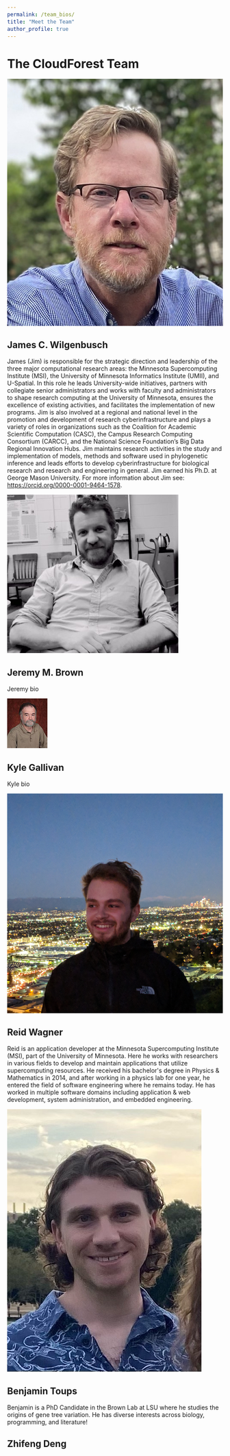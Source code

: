 ```yaml
---
permalink: /team_bios/
title: "Meet the Team"
author_profile: true
---
```


# The CloudForest Team
![](/assets/team-images/jim.jpg)  
## James C. Wilgenbusch  
James (Jim) is responsible for the strategic direction and leadership of the three major computational research areas: the Minnesota Supercomputing Institute (MSI), the University of Minnesota Informatics Institute (UMII), and U-Spatial. In this role he leads University-wide initiatives, partners with collegiate senior administrators and works with faculty and administrators to shape research computing at the University of Minnesota, ensures the excellence of existing activities, and facilitates the implementation of new programs.  Jim is also involved at a regional and national level in the promotion and development of research cyberinfrastructure and plays a variety of roles in organizations such as the Coalition for Academic Scientific Computation (CASC), the Campus Research Computing Consortium (CARCC), and the National Science Foundation’s Big Data Regional Innovation Hubs.  Jim maintains research activities in the study and implementation of models, methods and software used in phylogenetic inference and leads efforts to develop cyberinfrastructure for biological research and research and engineering in general. Jim earned his Ph.D. at George Mason University. For more information about Jim see: https://orcid.org/0000-0001-9464-1578.  
  
![](/assets/team-images/JMBrown.jpg)  
## Jeremy M. Brown  
Jeremy bio  
  
![](/assets/team-images/gallivan_t.jpg)  
## Kyle Gallivan  
Kyle bio  
  
![](/assets/team-images/reid.jpg)  
## Reid Wagner  
Reid is an application developer at the Minnesota Supercomputing Institute (MSI), part of the University of Minnesota. Here he works with researchers in various fields to develop and maintain applications that utilize supercomputing resources. He received his bachelor's degree in Physics & Mathematics in 2014, and after working in a physics lab for one year, he entered the field of software engineering where he remains today. He has worked in multiple software domains including application & web development, system administration, and embedded engineering.  
  
![](/assets/team-images/ben.jpg)  
## Benjamin Toups  
Benjamin is a PhD Candidate in the Brown Lab at LSU where he studies the origins of gene tree variation. He has diverse interests across biology, programming, and literature!  
  
## Zhifeng Deng



